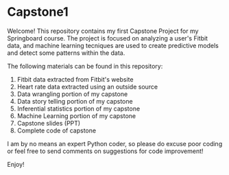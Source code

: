 # Capstone1

Welcome! This repository contains my first Capstone Project for my Springboard course. The project is focused on analyzing a user's Fitbit data, and machine learning tecniques are used to create predictive models and detect some patterns within the data.

The following materials can be found in this repository:
  1. Fitbit data extracted from Fitbit's website
  2. Heart rate data extracted using an outside source
  3. Data wrangling portion of my capstone
  4. Data story telling portion of my capstone
  5. Inferential statistics portion of my capstone
  6. Machine Learning portion of my capstone
  7. Capstone slides (PPT)
  8. Complete code of capstone
  
I am by no means an expert Python coder, so please do excuse poor coding or feel free to send comments on suggestions for code improvement!

Enjoy!
